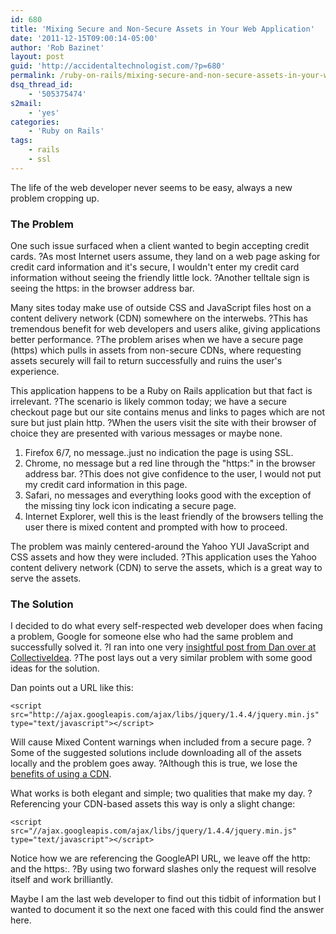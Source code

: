 ```yaml
---
id: 680
title: 'Mixing Secure and Non-Secure Assets in Your Web Application'
date: '2011-12-15T09:00:14-05:00'
author: 'Rob Bazinet'
layout: post
guid: 'http://accidentaltechnologist.com/?p=680'
permalink: /ruby-on-rails/mixing-secure-and-non-secure-assets-in-your-web-application/
dsq_thread_id:
    - '505375474'
s2mail:
    - 'yes'
categories:
    - 'Ruby on Rails'
tags:
    - rails
    - ssl
---
```


The life of the web developer never seems to be easy, always a new problem cropping up.

### The Problem

One such issue surfaced when a client wanted to begin accepting credit cards. ?As most Internet users assume, they land on a web page asking for credit card information and it's secure, I wouldn't enter my credit card information without seeing the friendly little lock. ?Another telltale sign is seeing the https: in the browser address bar.

Many sites today make use of outside CSS and JavaScript files host on a content delivery network (CDN) somewhere on the interwebs. ?This has tremendous benefit for web developers and users alike, giving applications better performance. ?The problem arises when we have a secure page (https) which pulls in assets from non-secure CDNs, where requesting assets securely will fail to return successfully and ruins the user's experience.

This application happens to be a Ruby on Rails application but that fact is irrelevant. ?The scenario is likely common today; we have a secure checkout page but our site contains menus and links to pages which are not sure but just plain http. ?When the users visit the site with their browser of choice they are presented with various messages or maybe none.

1. Firefox 6/7, no message..just no indication the page is using SSL.
2. Chrome, no message but a red line through the "https:" in the browser address bar. ?This does not give confidence to the user, I would not put my credit card information in this page.
3. Safari, no messages and everything looks good with the exception of the missing tiny lock icon indicating a secure page.
4. Internet Explorer, well this is the least friendly of the browsers telling the user there is mixed content and prompted with how to proceed.
 
The problem was mainly centered-around the Yahoo YUI JavaScript and CSS assets and how they were included. ?This application uses the Yahoo content delivery network (CDN) to serve the assets, which is a great way to serve the assets.

### The Solution

I decided to do what every self-respected web developer does when facing a problem, Google for someone else who had the same problem and successfully solved it. ?I ran into one very [insightful post from Dan over at CollectiveIdea](http://collectiveidea.com/blog/archives/2010/11/29/ssl-with-rails/#fn2). ?The post lays out a very similar problem with some good ideas for the solution.

Dan points out a URL like this:

 ```
<script src="http://ajax.googleapis.com/ajax/libs/jquery/1.4.4/jquery.min.js" type="text/javascript"></script>
```

Will cause Mixed Content warnings when included from a secure page. ?Some of the suggested solutions include downloading all of the assets locally and the problem goes away. ?Although this is true, we lose the [benefits of using a CDN](http://www.jquerycdn.net/cdn-hosted-jquery/).

What works is both elegant and simple; two qualities that make my day. ?Referencing your CDN-based assets this way is only a slight change:

 ```
<script src="//ajax.googleapis.com/ajax/libs/jquery/1.4.4/jquery.min.js" type="text/javascript"></script>
```

Notice how we are referencing the GoogleAPI URL, we leave off the http: and the https:. ?By using two forward slashes only the request will resolve itself and work brilliantly.

Maybe I am the last web developer to find out this tidbit of information but I wanted to document it so the next one faced with this could find the answer here.
